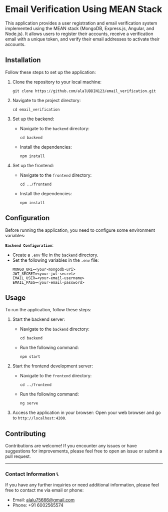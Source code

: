 

# Email Verification Using MEAN Stack

This application provides a user registration and email verification system implemented using the MEAN stack (MongoDB, Express.js, Angular, and Node.js). It allows users to register their accounts, receive a verification email with a unique token, and verify their email addresses to activate their accounts.

## Installation

Follow these steps to set up the application:

1. Clone the repository to your local machine:
   ```
   git clone https://github.com/alalUDDIN123/email_verification.git
   ```

2. Navigate to the project directory:
   ```
   cd email_verification
   ```

3. Set up the backend:
   - Navigate to the `backend` directory:
     ```
     cd backend
     ```
   - Install the dependencies:
     ```
     npm install
     ```

4. Set up the frontend:
   - Navigate to the `frontend` directory:
     ```
     cd ../frontend
     ```
   - Install the dependencies:
     ```
     npm install
     ```

## Configuration

Before running the application, you need to configure some environment variables:

 **`Backend Configuration`**:
   - Create a `.env` file in the `backend` directory.
   - Set the following variables in the `.env` file:
     ```
     MONGO_URI=<your-mongodb-uri>
     JWT_SECRET=<your-jwt-secret>
     EMAIL_USER=<your-email-username>
     EMAIL_PASS=<your-email-password>
     ```

## Usage

To run the application, follow these steps:

1. Start the backend server:
   - Navigate to the `backend` directory:
     ```
     cd backend
     ```
   - Run the following command:
     ```
     npm start
     ```

2. Start the frontend development server:
   - Navigate to the `frontend` directory:
     ```
     cd ../frontend
     ```
   - Run the following command:
     ```
     ng serve
     ```

3. Access the application in your browser:
   Open your web browser and go to `http://localhost:4200`.



## Contributing

Contributions are welcome! If you encounter any issues or have suggestions for improvements, please feel free to open an issue or submit a pull request.

---

### Contact Information 📞

If you have any further inquiries or need additional information, please feel free to contact me via email or phone:

- Email: alalu75666@gmail.com
- Phone: +91 6002565574
